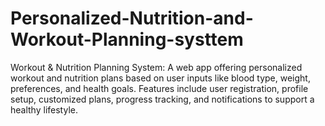 # Personalized-Nutrition-and-Workout-Planning-systtem
Workout &amp; Nutrition Planning System: A web app offering personalized workout and nutrition plans based on user inputs like blood type, weight, preferences, and health goals. Features include user registration, profile setup, customized plans, progress tracking, and notifications to support a healthy lifestyle.
